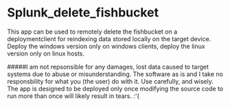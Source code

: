# Splunk_delete_fishbucket
This app can be used to remotely delete the fishbucket on a deploymentclient for reindexing data stored locally on the target device.
Deploy the windows version only on windows clients, deploy the linux version only on linux hosts. 

#####I am not repsonsible for any damages, lost data caused to target systems due to abuse or misunderstanding. The software as is and I take no responsbility for what you (the user) do with it. Use carefully, and wisely. The app is designed to be deployed only once modifying the source code to run more than once will likely result in tears. :'( 


